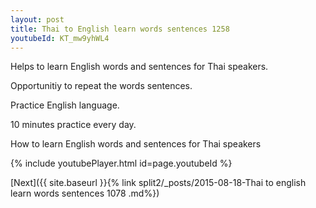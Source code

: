```yaml
---
layout: post
title: Thai to English learn words sentences 1258 
youtubeId: KT_mw9yhWL4
---
```

 
 
Helps to learn English words and sentences for Thai speakers.

Opportunitiy to repeat the words sentences. 

Practice English language. 
 
10 minutes practice every day. 
 
How to learn English words and sentences for Thai speakers 
 
{% include youtubePlayer.html id=page.youtubeId %}
 
 
[Next]({{ site.baseurl }}{% link  split2/_posts/2015-08-18-Thai to english learn words sentences 1078 .md%})
 
